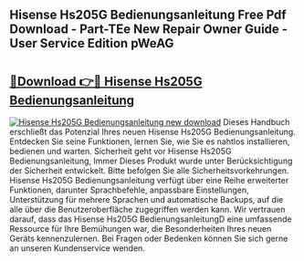 ## Hisense Hs205G Bedienungsanleitung Free Pdf Download - Part-TEe New Repair Owner Guide - User Service Edition pWeAG

# <h2><a href="http://df3mi3.blite.top/?on=Hisense+Hs205G+Bedienungsanleitung">🔗Download 👉🔴 Hisense Hs205G Bedienungsanleitung</a></h2>

[![Hisense Hs205G Bedienungsanleitung new download](https://i.imgur.com/lujVjoI.png)](http://df3mi3.blite.top/?on=Hisense+Hs205G+Bedienungsanleitung)
Dieses Handbuch erschließt das Potenzial Ihres neuen Hisense Hs205G Bedienungsanleitung. Entdecken Sie seine Funktionen, lernen Sie, wie Sie es nahtlos installieren, bedienen und warten. Sicherheit geht vor Hisense Hs205G Bedienungsanleitung, Immer Dieses Produkt wurde unter Berücksichtigung der Sicherheit entwickelt. Bitte befolgen Sie alle Sicherheitsvorkehrungen. Hisense Hs205G Bedienungsanleitung verfügt über eine Reihe erweiterter Funktionen, darunter Sprachbefehle, anpassbare Einstellungen, Unterstützung für mehrere Sprachen und automatische Backups, auf die alle über die Benutzeroberfläche zugegriffen werden kann. Wir vertrauen darauf, dass das Hisense Hs205G BedienungsanleitungD eine umfassende Ressource für Ihre Bemühungen war, die Besonderheiten Ihres neuen Geräts kennenzulernen. Bei Fragen oder Bedenken können Sie sich gerne an unseren Kundenservice wenden.
